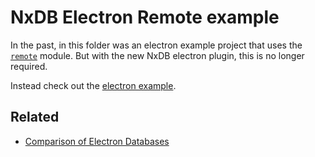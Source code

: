 # NxDB Electron Remote example

In the past, in this folder was an electron example project that uses the [`remote`](https://github.com/electron/remote) module.
But with the new NxDB electron plugin, this is no longer required.

Instead check out the [electron example](../electron/).


## Related

- [Comparison of Electron Databases](https://nxpkg.github.io/nxdb/electron-database.html)
